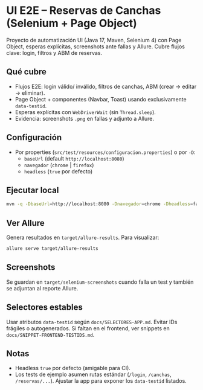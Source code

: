 # UI E2E – Reservas de Canchas (Selenium + Page Object)

Proyecto de automatización UI (Java 17, Maven, Selenium 4) con Page Object, esperas explícitas, screenshots ante fallas y Allure. Cubre flujos clave: login, filtros y ABM de reservas.

## Qué cubre
- Flujos E2E: login válido/ inválido, filtros de canchas, ABM (crear → editar → eliminar).
- Page Object + componentes (Navbar, Toast) usando exclusivamente `data-testid`.
- Esperas explícitas con `WebDriverWait` (sin `Thread.sleep`).
- Evidencia: screenshots `.png` en fallas y adjunto a Allure.

## Configuración
- Por properties (`src/test/resources/configuracion.properties`) o por `-D`:
  - `baseUrl` (default `http://localhost:8080`)
  - `navegador` (`chrome` | `firefox`)
  - `headless` (`true` por defecto)

## Ejecutar local
```bash
mvn -q -DbaseUrl=http://localhost:8080 -Dnavegador=chrome -Dheadless=false test
```

## Ver Allure
Genera resultados en `target/allure-results`. Para visualizar:
```bash
allure serve target/allure-results
```

## Screenshots
Se guardan en `target/selenium-screenshots` cuando falla un test y también se adjuntan al reporte Allure.

## Selectores estables
Usar atributos `data-testid` según `docs/SELECTORES-APP.md`. Evitar IDs frágiles o autogenerados. Si faltan en el frontend, ver snippets en `docs/SNIPPET-FRONTEND-TESTIDS.md`.

## Notas
- Headless `true` por defecto (amigable para CI).
- Los tests de ejemplo asumen rutas estándar (`/login`, `/canchas`, `/reservas/...`). Ajustar la app para exponer los `data-testid` listados.

